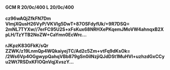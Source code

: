 #### GCM R 20/0c/400 L 20/0c/400
**cz96wAQjZfkFN7Dm**<br/>**VImjXQusH26VyP/VKVlg5DwT+87OSFdyfUk/+9R7DSQ=**<br/>**2mNL7TYXw//7erFC95U2S+xFsKux68NRHXePKqemJMoVW4ahnqxB2XpLH/TzYTB2NoZW+CaYmn0EcWrc...**<br/><br/>
**rJKpzK83GFkK/sQr**<br/>**ZZWK/z19LnmQp4WQkaiyejTC/Ad2c5Zm+vtFq9dKsOk=**<br/>**/2Ws6Vp4OGgwypQahqVBb879gSn0iINzjiQJdDSt1MuHVI+uzhzdGxCCyu2Wt7RSDxKFIOQnVqjXvszY...**